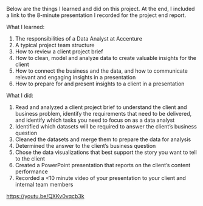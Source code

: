 
Below are the things I learned and did on this project. At the end, I included a link to the 8-minute presentation I recorded for the project end report. 

What I learned:
1. The responsibilities of a Data Analyst at Accenture
2. A typical project team structure
3. How to review a client project brief
4. How to clean, model and analyze data to create valuable insights for the client 
5. How to connect the business and the data, and how to communicate relevant and engaging insights in a presentation
6. How to prepare for and present insights to a client in a presentation 


What I did: 
1. Read and analyzed a client project brief to understand the client and business problem, identify the requirements that need to be delivered, and identify which tasks you need to focus on as a data analyst
2. Identified which datasets will be required to answer the client’s business question
3. Cleaned the datasets and merge them to prepare the data for analysis
4. Determined the answer to the client’s business question
5. Chose the data visualizations that best support the story you want to tell to the client
6. Created a PowerPoint presentation that reports on the client’s content performance
7. Recorded a <10 minute video of your presentation to your client and internal team members

https://youtu.be/QXKv0vqcb3k
